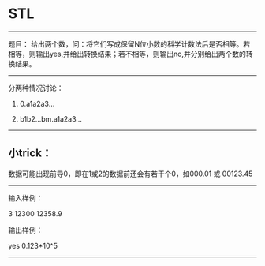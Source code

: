 # STL
***
题目： 给出两个数，问：将它们写成保留N位小数的科学计数法后是否相等。若相等，则输出yes,并给出转换结果；若不相等，则输出no,并分别给出两个数的转换结果。
***
分两种情况讨论：  

1. 0.a1a2a3...  

2. b1b2...bm.a1a2a3...
***

## 小trick：   

数据可能出现前导0，即在1或2的数据前还会有若干个0，如000.01 或 00123.45
***
输入样例：  

3 12300 12358.9  

输出样例：  

yes 0.123*10^5
***
